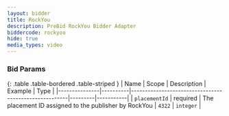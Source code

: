 ```yaml
---
layout: bidder
title: RockYou
description: PreBid RockYou Bidder Adapter
biddercode: rockyou
hide: true
media_types: video
---
```


### Bid Params

{: .table .table-bordered .table-striped }
| Name          | Scope    | Description                                           | Example | Type      |
|---------------|----------|-------------------------------------------------------|---------|-----------|
| `placementId` | required | The placement ID assigned to the publisher by RockYou | `4322`  | `integer` |
